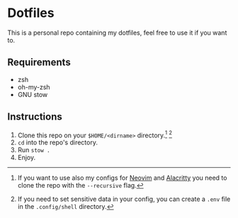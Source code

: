 # Dotfiles

This is a personal repo containing my dotfiles, feel free to use it if you want to.

## Requirements

- zsh
- oh-my-zsh
- GNU stow

## Instructions

1. Clone this repo on your ```$HOME/<dirname>``` directory.[^1] [^2]
2. ```cd``` into the repo's directory.
3. Run ```stow .```
4. Enjoy.

[^1]: If you want to use also my configs for [Neovim](https://neovim.io) and [Alacritty]() you need to clone the repo with the ```--recursive``` flag.
[^2]: If you need to set sensitive data in your config, you can create a ```.env``` file in the ```.config/shell``` directory.
